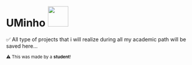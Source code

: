 # UMinho <img src= "https://github.com/icsousa/uminho/assets/115634463/1791e07d-0dab-4918-a7ce-0d8bb1683fcd" width="55px" />

✅ All type of projects that i will realize during all my academic path will be saved here...

<sup>⚠️ This was made by a **student**!</sup>
